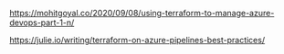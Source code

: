 
https://mohitgoyal.co/2020/09/08/using-terraform-to-manage-azure-devops-part-1-n/

https://julie.io/writing/terraform-on-azure-pipelines-best-practices/